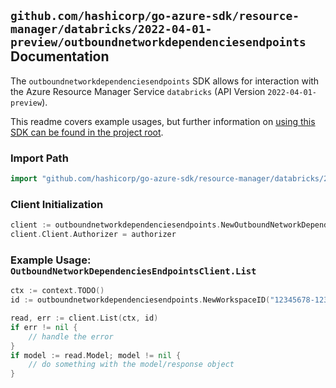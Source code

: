 
## `github.com/hashicorp/go-azure-sdk/resource-manager/databricks/2022-04-01-preview/outboundnetworkdependenciesendpoints` Documentation

The `outboundnetworkdependenciesendpoints` SDK allows for interaction with the Azure Resource Manager Service `databricks` (API Version `2022-04-01-preview`).

This readme covers example usages, but further information on [using this SDK can be found in the project root](https://github.com/hashicorp/go-azure-sdk/tree/main/docs).

### Import Path

```go
import "github.com/hashicorp/go-azure-sdk/resource-manager/databricks/2022-04-01-preview/outboundnetworkdependenciesendpoints"
```


### Client Initialization

```go
client := outboundnetworkdependenciesendpoints.NewOutboundNetworkDependenciesEndpointsClientWithBaseURI("https://management.azure.com")
client.Client.Authorizer = authorizer
```


### Example Usage: `OutboundNetworkDependenciesEndpointsClient.List`

```go
ctx := context.TODO()
id := outboundnetworkdependenciesendpoints.NewWorkspaceID("12345678-1234-9876-4563-123456789012", "example-resource-group", "workspaceValue")

read, err := client.List(ctx, id)
if err != nil {
	// handle the error
}
if model := read.Model; model != nil {
	// do something with the model/response object
}
```
